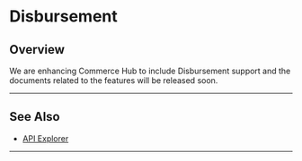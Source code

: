 # Disbursement

## Overview

We are enhancing Commerce Hub to include Disbursement support and the documents related to the features will be released soon.

---

## See Also

- [API Explorer](../api/?type=post&path=/payments/v1/charges)

---


